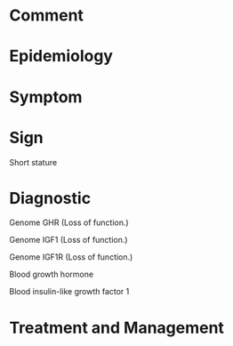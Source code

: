 # Comment

# Epidemiology

# Symptom

# Sign

Short stature

# Diagnostic

Genome GHR
(Loss of function.)

Genome IGF1
(Loss of function.)

Genome IGF1R
(Loss of function.)

Blood growth hormone

Blood insulin-like growth factor 1

# Treatment and Management
